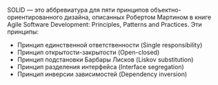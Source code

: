 SOLID — это аббревиатура для пяти принципов объектно-ориентированного дизайна,
описанных Робертом Мартином в книге Agile Software Development: Principles, Patterns and Practices.
Эти принципы:

- Принцип единственной ответственности (Single responsibility)
- Принцип открытости-закрытости (Open-closed)
- Принцип подстановки Барбары Лисков (Liskov substitution)
- Принцип разделения интерфейса (Interface segregation)
- Принцип инверсии зависимостей (Dependency inversion)
